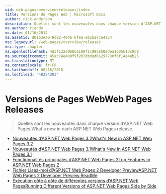 ```yaml
---
uid: web-pages/overview/releases/index
title: Versions de Pages Web | Microsoft Docs
author: rick-anderson
description: Quelles sont les nouveautés dans chaque version d’ASP.NET Web Pages.
ms.author: riande
ms.date: 01/16/2014
ms.assetid: d01b3ea0-8d82-404b-bfea-eb1ba7ca4a54
msc.legacyurl: /web-pages/overview/releases
msc.type: chapter
ms.openlocfilehash: 4d3f132d0b8ba189f1c98a8b02dea1b05613c9d8
ms.sourcegitcommit: 45ac74e400f9f2b7dbded66297730f6f14a4eb25
ms.translationtype: MT
ms.contentlocale: fr-FR
ms.lasthandoff: 08/16/2018
ms.locfileid: "48254203"
---
```

<a name="web-pages-releases"></a><span data-ttu-id="66b6a-103">Versions de Pages Web</span><span class="sxs-lookup"><span data-stu-id="66b6a-103">Web Pages Releases</span></span>
====================
> <span data-ttu-id="66b6a-104">Quelles sont les nouveautés dans chaque version d’ASP.NET Web Pages.</span><span class="sxs-lookup"><span data-stu-id="66b6a-104">What's new in each ASP.NET Web Pages release.</span></span>


- [<span data-ttu-id="66b6a-105">Nouveautés d’ASP.NET Web Pages 3.2</span><span class="sxs-lookup"><span data-stu-id="66b6a-105">What's New in ASP.NET Web Pages 3.2</span></span>](whats-new-in-aspnet-web-pages-32.md)
- [<span data-ttu-id="66b6a-106">Nouveautés d’ASP.NET Web Pages 3.1</span><span class="sxs-lookup"><span data-stu-id="66b6a-106">What's New in ASP.NET Web Pages 3.1</span></span>](whats-new-aspnet-web-pages-31.md)
- [<span data-ttu-id="66b6a-107">Fonctionnalités principales d’ASP.NET Web Pages 2</span><span class="sxs-lookup"><span data-stu-id="66b6a-107">Top Features in ASP.NET Web Pages 2</span></span>](top-features-in-web-pages-2.md)
- [<span data-ttu-id="66b6a-108">Fichier Lisez-moi d’ASP.NET Web Pages 2 Developer Preview</span><span class="sxs-lookup"><span data-stu-id="66b6a-108">ASP.NET Web Pages 2 Developer Preview ReadMe</span></span>](aspnet-web-pages-2-developer-preview-readme.md)
- [<span data-ttu-id="66b6a-109">Exécution côte à côte de différentes versions d’ASP.NET Web Pages</span><span class="sxs-lookup"><span data-stu-id="66b6a-109">Running Different Versions of ASP.NET Web Pages Side by Side</span></span>](running-v1-and-v2-sites-side-by-side.md)
